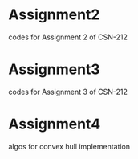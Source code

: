 # Assignment2
codes for Assignment 2 of CSN-212 

# Assignment3
codes for Assignment 3 of CSN-212

# Assignment4
algos for convex hull implementation
